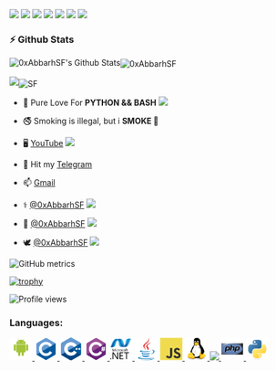 <img src="https://img.shields.io/badge/Linux-FCC624?style=for-the-badge&logo=linux&logoColor=black"> <img src="https://img.shields.io/badge/Debian-A81D33?style=for-the-badge&logo=debian&logoColor=white"> <img src="https://img.shields.io/badge/Android-3DDC84?style=for-the-badge&logo=android&logoColor=white">
 <img src="
https://img.shields.io/badge/Arch_Linux-1793D1?style=for-the-badge&logo=arch-linux&logoColor=white"> <img src=" https://img.shields.io/badge/Red%20Hat-EE0000?style=for-the-badge&logo=redhat&logoColor=white"> <img src="
https://img.shields.io/badge/Ubuntu-E95420?style=for-the-badge&logo=ubuntu&logoColor=white"> <img src="https://img.shields.io/badge/Windows-0078D6?style=for-the-badge&logo=windows&logoColor=white">


<p style="text-align:center;>
<img src="https://encrypted-tbn0.gstatic.com/images?q=tbn:ANd9GcS6JEjtmS20-l617RSDARFWPyZzE6_KfbQoJw&usqp=CAU" width="120px" hight="100">
</p>
<!--  <img alt="https://avatars.githubusercontent.com/u/67552744?v=4" width="150px" src="    priflr pic   " /> -->
<!--  <img src="https://github-readme-stats.anuraghazra1.vercel.app/api/top-langs/?username=0xAbbarhSF&hide=ruby,perl&hide_border=true" /> -->

### :zap: Github Stats
<img align="left" alt="0xAbbarhSF's Github Stats" src="https://github-readme-stats.vercel.app/api?username=0xAbbarhSF&show_icons=true&hide_border=true&theme=chartreuse-dark" />



                

<p><img align="center" src="https://github-readme-streak-stats.herokuapp.com/?user=0xAbbarhSF&theme=chartreuse-dark" alt="0xAbbarhSF" /></p>
</p>
<p><img aligncentecer" src="https://github-profile-trophy.vercel.app/?username={0xAbbarhSF}</p>



</br>
<i>NightSighting 🕵️💻><br>
<href a=""><img align="center" src="https://readme-jokes.vercel.app/api" alt="SF"></a>

- 💌 Pure Love For **PYTHON && BASH** <img src="https://img.shields.io/badge/GNU%20Bash-4EAA25?style=for-the-badge&logo=GNU%20Bash&logoColor=white">

- 🚭 Smoking is illegal, but i **SMOKE 🤒** 

- 🖥️ [YouTube](https://m.youtube.com/channel/UCfibIPgqNCmm_3QgGLE9N3w) <img src="https://img.shields.io/badge/YouTube-FF0000?style=for-the-badge&logo=youtube&logoColor=white">

- 💬 Hit my [Telegram](https://t.me/AbbarhSF)

- 📫 [Gmail](starfordrapid@gmail.com)
  
- ⚕️ [@0xAbbarhSF](   ) <img src="https://img.shields.io/badge/Instagram-E4405F?style=for-the-badge&logo=instagram&logoColor=white">
  
- 💠 [@0xAbbarhSF](https://www.facebook.com/katokaari.kiarikari) <img src="https://img.shields.io/badge/Facebook-1877F2?style=for-the-badge&logo=facebook&logoColor=white">

- 🕊️ [@0xAbbarhSF](https://twitter.com/0xAbbarhSF) <img src="https://img.shields.io/badge/Twitter-1DA1F2?style=for-the-badge&logo=twitter&logoColor=white">



![GitHub metrics](https://metrics.lecoq.io/0xAbbarhSF)  

[![trophy](https://github-profile-trophy.vercel.app/?username=0xAbbarhSF)](https://github.com/ryo-ma/github-profile-trophy)

![Profile views](https://gpvc.arturio.dev/0xAbbarhSF)  

<h3 align="left">Languages:</h3>
<p align="left"> <a href="https://developer.android.com" target="_blank"> <img src="https://raw.githubusercontent.com/devicons/devicon/master/icons/android/android-original-wordmark.svg" alt="android" width="40" height="40"/> </a> <a href="https://www.cprogramming.com/" target="_blank"> <img src="https://raw.githubusercontent.com/devicons/devicon/master/icons/c/c-original.svg" alt="c" width="40" height="40"/> </a> <a href="https://www.w3schools.com/cpp/" target="_blank"> <img src="https://raw.githubusercontent.com/devicons/devicon/master/icons/cplusplus/cplusplus-original.svg" alt="cplusplus" width="40" height="40"/> </a> <a href="https://www.w3schools.com/cs/" target="_blank"> <img src="https://raw.githubusercontent.com/devicons/devicon/master/icons/csharp/csharp-original.svg" alt="csharp" width="40" height="40"/> </a> <a href="https://dotnet.microsoft.com/" target="_blank"> <img src="https://raw.githubusercontent.com/devicons/devicon/master/icons/dot-net/dot-net-original-wordmark.svg" alt="dotnet" width="40" height="40"/> </a> <a href="https://www.java.com" target="_blank"> <img src="https://raw.githubusercontent.com/devicons/devicon/master/icons/java/java-original.svg" alt="java" width="40" height="40"/> </a> <a href="https://developer.mozilla.org/en-US/docs/Web/JavaScript" target="_blank"> <img src="https://raw.githubusercontent.com/devicons/devicon/master/icons/javascript/javascript-original.svg" alt="javascript" width="40" height="40"/> </a> <a href="https://www.linux.org/" target="_blank"> <img src="https://raw.githubusercontent.com/devicons/devicon/master/icons/linux/linux-original.svg" alt="linux" width="40" height="40"/> </a> <a href="https://www.mathworks.com/" target="_blank"> <img src="https://raw.githubusercontent.com/simple-icons/simple-icons/master/icons/mathworks.svg width="40" height="40"/> </a> <a href="https://www.php.net" target="_blank"> <img src="https://raw.githubusercontent.com/devicons/devicon/master/icons/php/php-original.svg" alt="php" width="40" height="40"/> </a> <a href="https://www.python.org" target="_blank"> <img src="https://raw.githubusercontent.com/devicons/devicon/master/icons/python/python-original.svg" alt="python" width="40" height="40"/> </a> </p>
 

 
<!--
